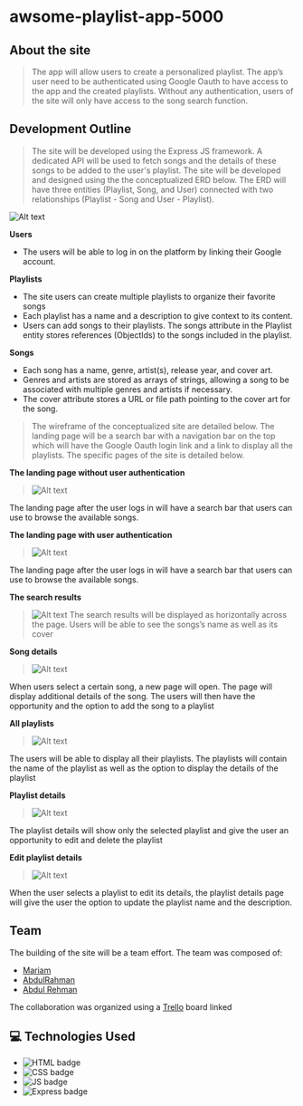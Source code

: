 # awsome-playlist-app-5000

## About the site

> The app will allow users to create a personalized playlist. The app’s user need to be authenticated using Google Oauth to have access to the app and the created playlists. Without any authentication, users of the site will only have access to the song search function.

## Development Outline

> The site will be developed using the Express JS framework. A dedicated API will be used to fetch songs and the details of these songs to be added to the user's playlist. The site will be developed and designed using the the conceptualized ERD below. The ERD will have three entities (Playlist, Song, and User) connected with two relationships (Playlist - Song and User - Playlist).

![Alt text](images/Blank-diagram.png)


**Users**
* The users will be able to log in on the platform by linking their Google account.

**Playlists**
* The site users can create multiple playlists to organize their favorite songs
* Each playlist has a name and a description to give context to its content.
* Users can add songs to their playlists. The songs attribute in the Playlist entity stores references (ObjectIds) to the songs included in the playlist.

**Songs**
* Each song has a name, genre, artist(s), release year, and cover art.
* Genres and artists are stored as arrays of strings, allowing a song to be associated with multiple genres and artists if necessary.
* The cover attribute stores a URL or file path pointing to the cover art for the song.

> The wireframe of the conceptualized site are detailed below. The landing page will be a search bar with a navigation bar on the top which will have the Google Oauth login link and a link to display all the playlists. The specific pages of the site is detailed below.

**The landing page without user authentication**

> ![Alt text](images/wireframe/1-Home-Page-not-logged-in.png)

The landing page after the user logs in will have a search bar that users can use to browse the available songs.

**The landing page with user authentication**

> ![Alt text](images/wireframe/2-Home-Page-logged-in.png)

The landing page after the user logs in will have a search bar that users can use to browse the available songs.

**The search results**
> ![Alt text](images/wireframe/3-Search-Results.png)
The search results will be displayed as horizontally across the page. Users will be able to see the songs’s name as well as its cover 



**Song details**
> ![Alt text](images/wireframe/4-Song-Details.png)

When users select a certain song, a new page will open. The page will display additional details of the song. The users will then have the opportunity and the option to add the song to a playlist 

**All playlists**
> ![Alt text](images/wireframe/5-Playlists.png)

The users will be able to display all their playlists. The playlists will contain the name of the playlist as well as the option to display the details of the playlist 

**Playlist details**

> ![Alt text](images/wireframe/6-Playlist-Details.png)

The playlist details will show only the selected playlist and give the user an opportunity to edit and delete the playlist

**Edit playlist details**
> ![Alt text](images/wireframe/7-Edit-Playlist-Details.png)

When the user selects a playlist to edit its details, the playlist details page will give the user the option to update the playlist name and the description. 

## Team

The building of the site will be a team effort. The team was composed of:
* [Mariam](https://github.com/MariamBaloch)
* [AbdulRahman](https://github.com/aboodabdo347)
* [Abdul Rehman](https://github.com/nabeelmaklai)

The collaboration was organized using a [Trello](https://trello.com/b/nfH5tSJv/playlist-app) board linked









## :computer: Technologies Used

- ![HTML badge](https://img.shields.io/badge/HTML5-E34F26?style=for-the-badge&logo=html5&logoColor=white)
- ![CSS badge](https://img.shields.io/badge/CSS3-1572B6?style=for-the-badge&logo=css3&logoColor=white)
- ![JS badge](https://img.shields.io/badge/JavaScript-323330?style=for-the-badge&logo=javascript&logoColor=F7DF1E)
- ![Express badge](https://img.shields.io/badge/JavaScript-323330?style=for-the-badge&logo=express&logoColor=F7DF1E)

